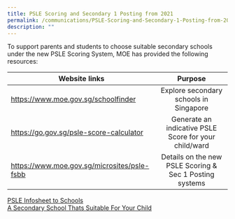 ```yaml
---
title: PSLE Scoring and Secondary 1 Posting from 2021
permalink: /communications/PSLE-Scoring-and-Secondary-1-Posting-from-2021/
description: ""
---
```

To support parents and students to choose suitable secondary schools under the new PSLE Scoring System, MOE has provided the following resources:

| Website links   | Purpose |
|---|:---:|
| https://www.moe.gov.sg/schoolfinder | Explore secondary schools in Singapore |
| https://go.gov.sg/psle-score-calculator | Generate an indicative PSLE Score for your child/ward |
| https://www.moe.gov.sg/microsites/psle-fsbb | Details on the new PSLE Scoring & Sec 1 Posting systems |

[PSLE Infosheet to Schools](/files/Communications/PSLE%20Score%20and%20Post%20from%202021/PSLE%20Infosheet%20to%20Schools.pdf)   
[A Secondary School Thats Suitable For Your Child](/files/Communications/PSLE%20Score%20and%20Post%20from%202021/A%20Secondary%20School%20Thats%20Suitable%20For%20Your%20Child.pdf)
